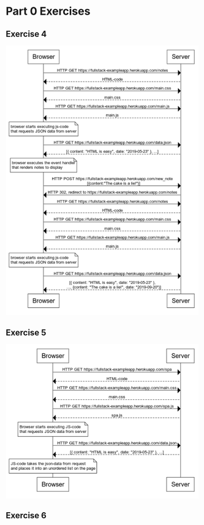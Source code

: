 # Part 0 Exercises
## Exercise 4
![Exercise 4 Sequence diagram](./Exercise4.png)

## Exercise 5
![Exercise 5 Sequence diagram](./Exercise5.png)

## Exercise 6

